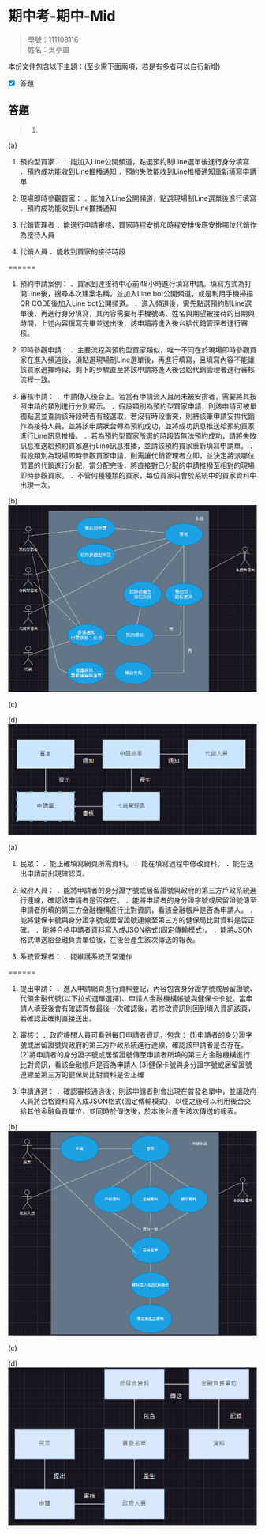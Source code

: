 # 期中考-期中-Mid 
<!--(期中標籤註記，該行不能刪，作為驗證標籤，該檔案若沒該份標籤，代表直接貼上saample，直接0分)-->

>
>學號：111108116
><br />
>姓名：吳亭誼
><br />


本份文件包含以下主題：(至少需下面兩項，若是有多者可以自行新增)
- [x] 答題

## 答題
>1. 

(a)
1. 預約型買家：
．能加入Line公開頻道，點選預約制Line選單後進行身分填寫
．預約成功能收到Line推播通知
．預約失敗能收到Line推播通知重新填寫申請單

2. 現場即時參觀買家：
．能加入Line公開頻道，點選現場制Line選單後進行填寫
．預約成功能收到Line推播通知

3. 代銷管理者
．能進行申請審核、買家時程安排和時程安排後應安排哪位代銷作為接待人員

4. 代銷人員
．能收到買家的接待時段

======

1. 預約申請案例：
．買家到達接待中心前48小時進行填寫申請。填寫方式為打開Line後，搜尋本次建案名稱，並加入Line bot公開頻道，或是利用手機掃描QR CODE後加入Line bot公開頻道。
．進入頻道後，需先點選預約制Line選單後，再進行身分填寫，其內容需要有手機號碼、姓名與期望被接待的日期與時間，上述內容撰寫完畢並送出後，該申請將進入後台給代銷管理者進行審核。

2. 即時參觀申請：
．主要流程與預約型買家類似，唯一不同在於現場即時參觀買家在進入頻道後，須點選現場制Line選單後，再進行填寫，且填寫內容不能讓該買家選擇時段，剩下的步驟直至將該申請將進入後台給代銷管理者進行審核流程一致。

3. 審核申請：
．申請傳入後台上。若當有申請流入且尚未被安排者，需要將其按照申請的類別進行分別顯示。
．假設類別為預約型買家申請，則該申請可被單獨點選並查詢該時段時否有被選取，若沒有時段衝突，則將該筆申請安排代銷作為接待人員，並將該申請狀台轉為預約成功，並將成功訊息推送給預約買家進行Line訊息推播。
．若為預約型買家所選的時段皆無法預約成功，請將失敗訊息推送給預約買家進行Line訊息推播，並請該預約買家重新填寫申請單。
．假設類別為現場即時參觀買家申請，則需讓代銷管理者立即，並決定將派哪位閒置的代銷進行分配，當分配完後，將直接對已分配的申請推撥至相對的現場即時參觀買家。
．不管何種種類的買家，每位買家只會於系統中的買家資料中出現一次。


(b)
![alt text](1-b.png)

(c)

(d)
![alt text](1-d.png)

 

(a)
1. 民眾：
．能正確填寫網頁所需資料。
．能在填寫過程中修改資料。
．能在送出申請前出現確認頁。

2. 政府人員：
．能將申請者的身分證字號或居留證號與政府的第三方戶政系統進行連線，確認該申請者是否存在。
．能將申請者的身分證字號或居留證號傳至申請者所填的第三方金融機構進行比對資訊，看該金融帳戶是否為申請人。
．能將健保卡號與身分證字號或居留證號連線至第三方的健保局比對資料是否正確。
．能將合格申請者資料寫入成JSON格式(固定傳輸模式)。
．能將JSON格式傳送給金融負責單位後，在後台產生該次傳送的報表。

3. 系統管理者：
．能維護系統正常運作

======

1. 提出申請：
．進入申請網頁進行資料登記，內容包含身分證字號或居留證號、代領金融代號(以下拉式選單選擇)、申請人金融機構帳號與健保卡卡號。當申請人填妥後會有確認頁做最後一次確認後，若修改資訊則回到填入資訊該頁，若確認正確則直接送出。

2. 審核：
．政府機關人員可看到每日申請者資訊，包含：
(1)申請者的身分證字號或居留證號與政府的第三方戶政系統進行連線，確認該申請者是否存在。
(2)將申請者的身分證字號或居留證號傳至申請者所填的第三方金融機構進行比對資訊，看該金融帳戶是否為申請人
(3)健保卡號與身分證字號或居留證號連線至第三方的健保局比對資料是否正確

3. 申請通過：
．確認審核通過後，則該申請者則會出現在普發名單中，並讓政府人員將合格資料寫入成JSON格式(固定傳輸模式)，以便之後可以利用後台交給其他金融負責單位，並同時於傳送後，於本後台產生該次傳送的報表。

(b)![alt text](2-b.png)

(c)

(d)![alt text](2-d.png)
